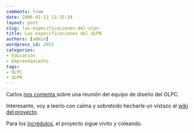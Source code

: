 ```yaml
---
comments: true
date: 2006-01-13 13:35:34
layout: post
slug: las-especificaciones-del-ulpn
title: Las especificaciones del ULPN
authors: [admin]
wordpress_id: 2052
categories:
- Educación
- Emprendimiento
tags:
- OLPC
- ULPN
---
```


Carlos [nos comenta ](http://web.archive.org/web/20090426080926/http://eldiabloenlosdetalles.net/?p=87)sobre una reunión del equipo de diseño del OLPC.

Interesante, voy a leerlo con calma y sobretodo hecharle un vistazo al [wiki del proyecto](http://web.archive.org/web/20090426080926/http://pedia.media.mit.edu/wiki/Hardware_specification#First_Generation_System).

Para los [incrédulos](http://web.archive.org/web/20090426080926/http://www.argonave.com/francotirador/archives/2005/11/san_negroponte.html), el proyecto sigue vivito y coleando.


